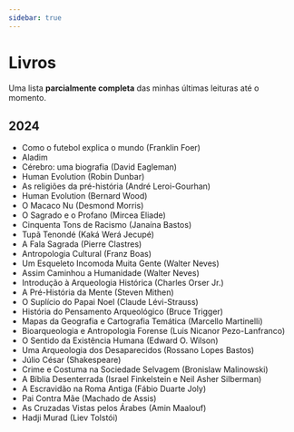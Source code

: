 ```yaml
---
sidebar: true
---
```


# Livros

Uma lista **parcialmente completa** das minhas últimas leituras até o momento.

## 2024
- Como o futebol explica o mundo (Franklin Foer)
- Aladim
- Cérebro: uma biografia (David Eagleman)
- Human Evolution (Robin Dunbar)
- As religiões da pré-história (André Leroi-Gourhan)
- Human Evolution (Bernard Wood)
- O Macaco Nu (Desmond Morris)
- O Sagrado e o Profano (Mircea Eliade)
- Cinquenta Tons de Racismo (Janaína Bastos)
- Tupã Tenondé (Kaká Werá Jecupé)
- A Fala Sagrada (Pierre Clastres)
- Antropologia Cultural (Franz Boas)
- Um Esqueleto Incomoda Muita Gente (Walter Neves)
- Assim Caminhou a Humanidade (Walter Neves)
- Introdução à Arqueologia Histórica (Charles Orser Jr.)
- A Pré-História da Mente (Steven Mithen)
- O Suplício do Papai Noel (Claude Lévi-Strauss)
- História do Pensamento Arqueológico (Bruce Trigger)
- Mapas da Geografia e Cartografia Temática (Marcello Martinelli)
- Bioarqueologia e Antropologia Forense (Luis Nicanor Pezo-Lanfranco)
- O Sentido da Existência Humana (Edward O. Wilson)
- Uma Arqueologia dos Desaparecidos (Rossano Lopes Bastos)
- Júlio César (Shakespeare)
- Crime e Costuma na Sociedade Selvagem (Bronislaw Malinowski)
- A Bíblia Desenterrada (Israel Finkelstein e Neil Asher Silberman)
- A Escravidão na Roma Antiga (Fábio Duarte Joly)
- Pai Contra Mãe (Machado de Assis)
- As Cruzadas Vistas pelos Árabes (Amin Maalouf)
- Hadji Murad (Liev Tolstói)

